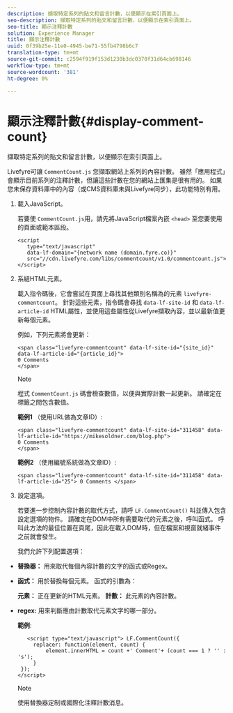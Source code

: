 ```yaml
---
description: 擷取特定系列的貼文和留言計數，以便顯示在索引頁面上。
seo-description: 擷取特定系列的貼文和留言計數，以便顯示在索引頁面上。
seo-title: 顯示注釋計數
solution: Experience Manager
title: 顯示注釋計數
uuid: 0f39b25e-11e0-4945-be71-55fb4798b6c7
translation-type: tm+mt
source-git-commit: c2594f919f153d1230b3dc0370f31d64cb698146
workflow-type: tm+mt
source-wordcount: '381'
ht-degree: 0%

---
```



# 顯示注釋計數{#display-comment-count}

擷取特定系列的貼文和留言計數，以便顯示在索引頁面上。

Livefyre可讓 `CommentCount.js` 您擷取網站上系列的內容計數。 雖然「應用程式」會顯示目前系列的注釋計數，但讓這些計數在您的網站上匯集是很有用的。 如果您未保存資料庫中的內容（或CMS資料庫未與Livefyre同步），此功能特別有用。

1. 載入JavaScript。

   若要使 `CommentCount.js`用，請先將JavaScript檔案內嵌 `<head>` 至您要使用的頁面或範本區段。

   ```
   <script 
      type="text/javascript" 
      data-lf-domain="{network name (domain.fyre.co)}" 
      src="//cdn.livefyre.com/libs/commentcount/v1.0/commentcount.js"> 
   </script>
   ```

1. 系結HTML元素。

   載入指令碼後，它會嘗試在頁面上尋找其他類別名稱為的元素 `livefyre-commentcount`。 針對這些元素，指令碼會尋找 `data-lf-site-id` 和 `data-lf-article-id` HTML屬性，並使用這些屬性從Livefyre擷取內容，並以最新值更新每個元素。

   例如，下列元素將會更新：

   ```
   <span class="livefyre-commentcount" data-lf-site-id="{site_id}" data-lf-article-id="{article_id}"> 
   0 Comments  
   </span>
   ```

   >[!NOTE]
   >
   >程式 `CommentCount.js` 碼會檢查數值，以便與實際計數一起更新。 請確定在標籤之間包含數值。

   **範例1** （使用URL做為文章ID）:

   ```
   <span class="livefyre-commentcount" data-lf-site-id="311458" data-lf-article-id="https://mikesoldner.com/blog.php">  
   0 Comments  
   </span>
   ```

   **範例2** （使用編號系統做為文章ID）:

   ```
   <span class="livefyre-commentcount" data-lf-site-id="311458" data-lf-article-id="25"> 0 Comments </span>
   ```

1. 設定選項。

   若要進一步控制內容計數的取代方式，請呼 `LF.CommentCount()` 叫並傳入包含設定選項的物件。 請確定在DOM中所有需要取代的元素之後，呼叫函式。 呼叫此方法的最佳位置在頁尾，因此在載入DOM時，但在檔案和視窗就緒事件之前就會發生。

   我們允許下列配置選項：

* **替換器：** 用來取代每個內容計數的文字的函式或Regex。

* **函式：** 用於替換每個元素。 函式的引數為：

   **元素：** 正在更新的HTML元素。
   **計數：** 此元素的內容計數。

* **regex:** 用來判斷應由計數取代元素文字的哪一部分。

   **範例**:

   ```
      <script type="text/javascript"> LF.CommentCount({ 
        replacer: function(element, count) { 
            element.innerHTML = count +' Comment'+ (count === 1 ? '' : 's'); 
        } 
    }); 
   </script>
   ```

   >[!NOTE]
   >
   >使用替換器定制或國際化注釋計數消息。

